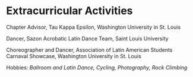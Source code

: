 # Extracurricular Activities

Chapter Advisor, Tau Kappa Epsilon, Washington University in St. Louis

Dancer, Sazon Acrobatic Latin Dance Team, Saint Louis University

Choreographer and Dancer, Association of Latin American Students Carnaval Showcase, Washington University in St. Louis

Hobbies: *Ballroom and Latin Dance, Cycling, Photography, Rock Climbing*
